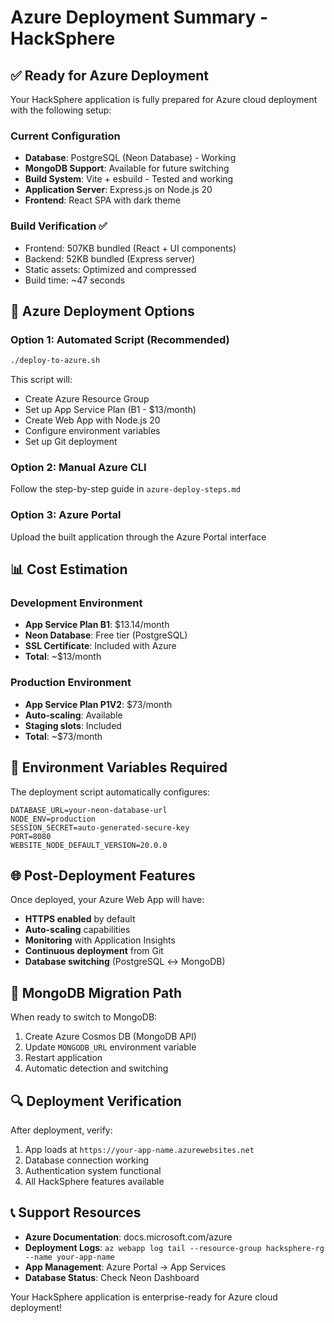 # Azure Deployment Summary - HackSphere

## ✅ Ready for Azure Deployment

Your HackSphere application is fully prepared for Azure cloud deployment with the following setup:

### Current Configuration
- **Database**: PostgreSQL (Neon Database) - Working
- **MongoDB Support**: Available for future switching  
- **Build System**: Vite + esbuild - Tested and working
- **Application Server**: Express.js on Node.js 20
- **Frontend**: React SPA with dark theme

### Build Verification ✅
- Frontend: 507KB bundled (React + UI components)
- Backend: 52KB bundled (Express server)
- Static assets: Optimized and compressed
- Build time: ~47 seconds

## 🚀 Azure Deployment Options

### Option 1: Automated Script (Recommended)
```bash
./deploy-to-azure.sh
```
This script will:
- Create Azure Resource Group
- Set up App Service Plan (B1 - $13/month)
- Create Web App with Node.js 20
- Configure environment variables
- Set up Git deployment

### Option 2: Manual Azure CLI
Follow the step-by-step guide in `azure-deploy-steps.md`

### Option 3: Azure Portal
Upload the built application through the Azure Portal interface

## 📊 Cost Estimation

### Development Environment
- **App Service Plan B1**: $13.14/month
- **Neon Database**: Free tier (PostgreSQL)
- **SSL Certificate**: Included with Azure
- **Total**: ~$13/month

### Production Environment  
- **App Service Plan P1V2**: $73/month
- **Auto-scaling**: Available
- **Staging slots**: Included
- **Total**: ~$73/month

## 🔧 Environment Variables Required

The deployment script automatically configures:
```
DATABASE_URL=your-neon-database-url
NODE_ENV=production
SESSION_SECRET=auto-generated-secure-key
PORT=8080
WEBSITE_NODE_DEFAULT_VERSION=20.0.0
```

## 🌐 Post-Deployment Features

Once deployed, your Azure Web App will have:
- **HTTPS enabled** by default
- **Auto-scaling** capabilities
- **Monitoring** with Application Insights
- **Continuous deployment** from Git
- **Database switching** (PostgreSQL ↔ MongoDB)

## 📱 MongoDB Migration Path

When ready to switch to MongoDB:
1. Create Azure Cosmos DB (MongoDB API)
2. Update `MONGODB_URL` environment variable
3. Restart application
4. Automatic detection and switching

## 🔍 Deployment Verification

After deployment, verify:
1. App loads at `https://your-app-name.azurewebsites.net`
2. Database connection working
3. Authentication system functional
4. All HackSphere features available

## 📞 Support Resources

- **Azure Documentation**: docs.microsoft.com/azure
- **Deployment Logs**: `az webapp log tail --resource-group hacksphere-rg --name your-app-name`
- **App Management**: Azure Portal → App Services
- **Database Status**: Check Neon Dashboard

Your HackSphere application is enterprise-ready for Azure cloud deployment!